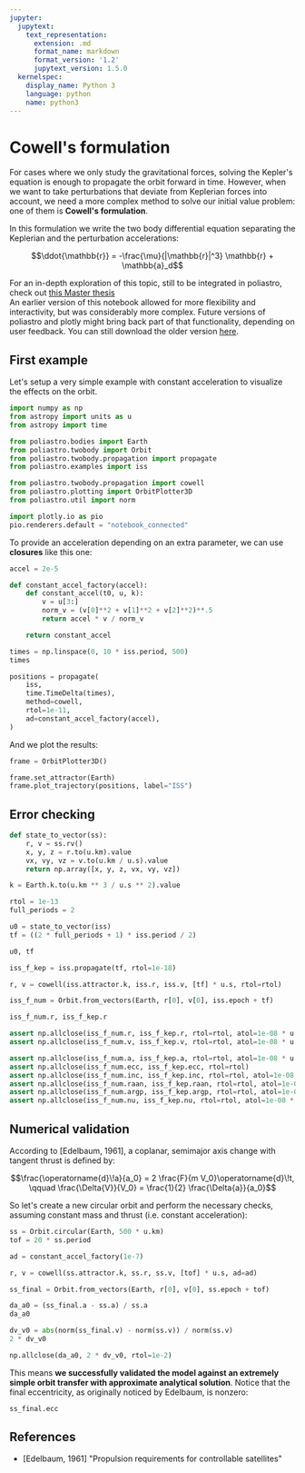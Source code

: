 ```yaml
---
jupyter:
  jupytext:
    text_representation:
      extension: .md
      format_name: markdown
      format_version: '1.2'
      jupytext_version: 1.5.0
  kernelspec:
    display_name: Python 3
    language: python
    name: python3
---
```


# Cowell's formulation

For cases where we only study the gravitational forces, solving the Kepler's equation is enough to propagate the orbit forward in time. However, when we want to take perturbations that deviate from Keplerian forces into account, we need a more complex method to solve our initial value problem: one of them is **Cowell's formulation**.

In this formulation we write the two body differential equation separating the Keplerian and the perturbation accelerations:

$$\ddot{\mathbb{r}} = -\frac{\mu}{|\mathbb{r}|^3} \mathbb{r} + \mathbb{a}_d$$


<div class="alert alert-info">For an in-depth exploration of this topic, still to be integrated in poliastro, check out <a href="https://github.com/Juanlu001/pfc-uc3m">this Master thesis</a></div>


<div class="alert alert-info">An earlier version of this notebook allowed for more flexibility and interactivity, but was considerably more complex. Future versions of poliastro and plotly might bring back part of that functionality, depending on user feedback. You can still download the older version <a href="https://github.com/poliastro/poliastro/blob/0.8.x/docs/source/examples/Propagation%20using%20Cowell's%20formulation.ipynb">here</a>.</div>


## First example

Let's setup a very simple example with constant acceleration to visualize the effects on the orbit.

```python
import numpy as np
from astropy import units as u
from astropy import time

from poliastro.bodies import Earth
from poliastro.twobody import Orbit
from poliastro.twobody.propagation import propagate
from poliastro.examples import iss

from poliastro.twobody.propagation import cowell
from poliastro.plotting import OrbitPlotter3D
from poliastro.util import norm
```

```python
import plotly.io as pio
pio.renderers.default = "notebook_connected"
```

To provide an acceleration depending on an extra parameter, we can use **closures** like this one:

```python
accel = 2e-5
```

```python
def constant_accel_factory(accel):
    def constant_accel(t0, u, k):
        v = u[3:]
        norm_v = (v[0]**2 + v[1]**2 + v[2]**2)**.5
        return accel * v / norm_v

    return constant_accel
```

```python
times = np.linspace(0, 10 * iss.period, 500)
times
```

```python
positions = propagate(
    iss,
    time.TimeDelta(times),
    method=cowell,
    rtol=1e-11,
    ad=constant_accel_factory(accel),
)
```

And we plot the results:

```python
frame = OrbitPlotter3D()

frame.set_attractor(Earth)
frame.plot_trajectory(positions, label="ISS")
```

## Error checking

```python
def state_to_vector(ss):
    r, v = ss.rv()
    x, y, z = r.to(u.km).value
    vx, vy, vz = v.to(u.km / u.s).value
    return np.array([x, y, z, vx, vy, vz])
```

```python
k = Earth.k.to(u.km ** 3 / u.s ** 2).value
```

```python
rtol = 1e-13
full_periods = 2
```

```python
u0 = state_to_vector(iss)
tf = ((2 * full_periods + 1) * iss.period / 2)

u0, tf
```

```python
iss_f_kep = iss.propagate(tf, rtol=1e-18)
```

```python
r, v = cowell(iss.attractor.k, iss.r, iss.v, [tf] * u.s, rtol=rtol)
```

```python
iss_f_num = Orbit.from_vectors(Earth, r[0], v[0], iss.epoch + tf)
```

```python
iss_f_num.r, iss_f_kep.r
```

```python
assert np.allclose(iss_f_num.r, iss_f_kep.r, rtol=rtol, atol=1e-08 * u.km)
assert np.allclose(iss_f_num.v, iss_f_kep.v, rtol=rtol, atol=1e-08 * u.km / u.s)
```

```python
assert np.allclose(iss_f_num.a, iss_f_kep.a, rtol=rtol, atol=1e-08 * u.km)
assert np.allclose(iss_f_num.ecc, iss_f_kep.ecc, rtol=rtol)
assert np.allclose(iss_f_num.inc, iss_f_kep.inc, rtol=rtol, atol=1e-08 * u.rad)
assert np.allclose(iss_f_num.raan, iss_f_kep.raan, rtol=rtol, atol=1e-08 * u.rad)
assert np.allclose(iss_f_num.argp, iss_f_kep.argp, rtol=rtol, atol=1e-08 * u.rad)
assert np.allclose(iss_f_num.nu, iss_f_kep.nu, rtol=rtol, atol=1e-08 * u.rad)
```

## Numerical validation

According to [Edelbaum, 1961], a coplanar, semimajor axis change with tangent thrust is defined by:

$$\frac{\operatorname{d}\!a}{a_0} = 2 \frac{F}{m V_0}\operatorname{d}\!t, \qquad \frac{\Delta{V}}{V_0} = \frac{1}{2} \frac{\Delta{a}}{a_0}$$

So let's create a new circular orbit and perform the necessary checks, assuming constant mass and thrust (i.e. constant acceleration):

```python
ss = Orbit.circular(Earth, 500 * u.km)
tof = 20 * ss.period

ad = constant_accel_factory(1e-7)

r, v = cowell(ss.attractor.k, ss.r, ss.v, [tof] * u.s, ad=ad)

ss_final = Orbit.from_vectors(Earth, r[0], v[0], ss.epoch + tof)
```

```python
da_a0 = (ss_final.a - ss.a) / ss.a
da_a0
```

```python
dv_v0 = abs(norm(ss_final.v) - norm(ss.v)) / norm(ss.v)
2 * dv_v0
```

```python
np.allclose(da_a0, 2 * dv_v0, rtol=1e-2)
```

This means **we successfully validated the model against an extremely simple orbit transfer with approximate analytical solution**. Notice that the final eccentricity, as originally noticed by Edelbaum, is nonzero:

```python
ss_final.ecc
```

## References

* [Edelbaum, 1961] "Propulsion requirements for controllable satellites"
